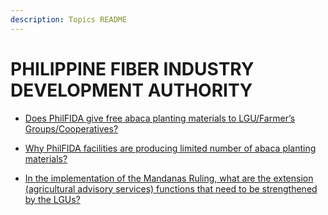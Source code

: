 ```yaml
---
description: Topics README
---
```


# PHILIPPINE FIBER INDUSTRY DEVELOPMENT AUTHORITY


 - [Does PhilFIDA give free abaca planting materials to LGU/Farmer’s Groups/Cooperatives?](/2022/attached-agencies/philippine-fiber-industry-development-authority/does-philfida-give-free-abaca-planting-materials-to-lgufarmers-groupscooperatives.html)
    
 - [Why PhilFIDA facilities are producing limited number of abaca planting materials?](/2022/attached-agencies/philippine-fiber-industry-development-authority/why-philfida-facilities-are-producing-limited-number-of-abaca-planting-materials.html)
    
 - [In the implementation of the Mandanas Ruling, what are the extension (agricultural advisory services) functions that need to be strengthened by the LGUs?](/2022/attached-agencies/philippine-fiber-industry-development-authority/in-the-implementation-of-the-mandanas-ruling-what-are-the-extension-agricultural-advisory-services-f.html)
    
